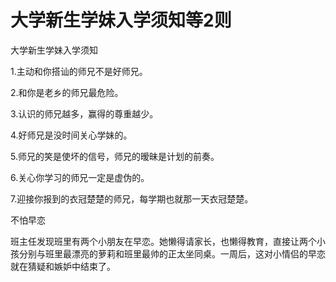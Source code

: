 # 大学新生学妹入学须知等2则

大学新生学妹入学须知 

1.主动和你搭讪的师兄不是好师兄。 

2.和你是老乡的师兄最危险。 

3.认识的师兄越多，赢得的尊重越少。 

4.好师兄是没时间关心学妹的。 

5.师兄的笑是使坏的信号，师兄的暧昧是计划的前奏。 

6.关心你学习的师兄一定是虚伪的。 

7.迎接你报到的衣冠楚楚的师兄，每学期也就那一天衣冠楚楚。 

不怕早恋 

班主任发现班里有两个小朋友在早恋。她懒得请家长，也懒得教育，直接让两个小孩分别与班里最漂亮的萝莉和班里最帅的正太坐同桌。一周后，这对小情侣的早恋就在猜疑和嫉妒中结束了。